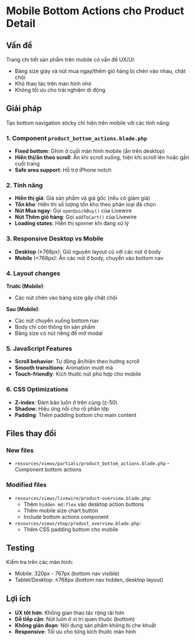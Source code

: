# Mobile Bottom Actions cho Product Detail

## Vấn đề
Trang chi tiết sản phẩm trên mobile có vấn đề UX/UI:
- Bảng size giày và nút mua ngay/thêm giỏ hàng bị chèn vào nhau, chật chội
- Khó thao tác trên màn hình nhỏ
- Không tối ưu cho trải nghiệm di động

## Giải pháp
Tạo bottom navigation sticky chỉ hiện trên mobile với các tính năng:

### 1. Component `product_bottom_actions.blade.php`
- **Fixed bottom**: Ghim ở cuối màn hình mobile (ẩn trên desktop)
- **Hiển thị/ẩn theo scroll**: Ẩn khi scroll xuống, hiện khi scroll lên hoặc gần cuối trang
- **Safe area support**: Hỗ trợ iPhone notch

### 2. Tính năng
- **Hiển thị giá**: Giá sản phẩm và giá gốc (nếu có giảm giá)
- **Tồn kho**: Hiển thị số lượng tồn kho theo phân loại đã chọn
- **Nút Mua ngay**: Gọi `openQuickBuy()` của Livewire
- **Nút Thêm giỏ hàng**: Gọi `addToCart()` của Livewire  
- **Loading states**: Hiển thị spinner khi đang xử lý

### 3. Responsive Desktop vs Mobile
- **Desktop** (≥768px): Giữ nguyên layout cũ với các nút ở body
- **Mobile** (<768px): Ẩn các nút ở body, chuyển vào bottom nav

### 4. Layout changes
**Trước (Mobile)**:
- Các nút chèn vào bảng size gây chật chội

**Sau (Mobile)**:
- Các nút chuyển xuống bottom nav
- Body chỉ còn thông tin sản phẩm
- Bảng size có nút riêng để mở modal

### 5. JavaScript Features
- **Scroll behavior**: Tự động ẩn/hiện theo hướng scroll
- **Smooth transitions**: Animation mượt mà
- **Touch-friendly**: Kích thước nút phù hợp cho mobile

### 6. CSS Optimizations
- **Z-index**: Đảm bảo luôn ở trên cùng (z-50)
- **Shadow**: Hiệu ứng nổi cho rõ phân lớp
- **Padding**: Thêm padding bottom cho main content

## Files thay đổi

### New files
- `resources/views/partials/product_bottom_actions.blade.php` - Component bottom actions

### Modified files  
- `resources/views/livewire/product-overview.blade.php`:
  - Thêm `hidden md:flex` vào desktop action buttons
  - Thêm mobile size chart button
  - Include bottom actions component
- `resources/views/shop/product_overview.blade.php`:
  - Thêm CSS padding bottom cho mobile

## Testing
Kiểm tra trên các màn hình:
- Mobile: 320px - 767px (bottom nav visible)
- Tablet/Desktop: ≥768px (bottom nav hidden, desktop layout)

## Lợi ích
- **UX tốt hơn**: Không gian thao tác rộng rãi hơn
- **Dễ tiếp cận**: Nút luôn ở vị trí quen thuộc (bottom)
- **Không gián đoạn**: Nội dung sản phẩm không bị che khuất
- **Responsive**: Tối ưu cho từng kích thước màn hình
